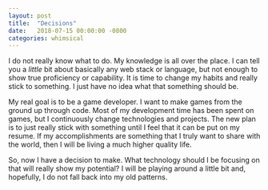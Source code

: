 ```yaml
---
layout: post
title:  "Decisions"
date:   2018-07-15 00:00:00 -0800
categories: whimsical
---
```


I do not really know what to do. My knowledge is all over the place. I can tell you a _little_ bit about basically any web stack or language, but not enough to show true proficiency or capability. It is time to change my habits and really stick to something. I just have no idea what that something should be.

My real goal is to be a game developer. I want to make games from the ground up through code. Most of my development time has been spent on games, but I continuously change technologies and projects. The new plan is to just really stick with something until I feel that it can be put on my resume. If my accomplishments are something that I truly want to share with the world, then I will be living a much higher quality life.

So, now I have a decision to make. What technology should I be focusing on that will really show my potential? I will be playing around a little bit and, hopefully, I do not fall back into my old patterns.